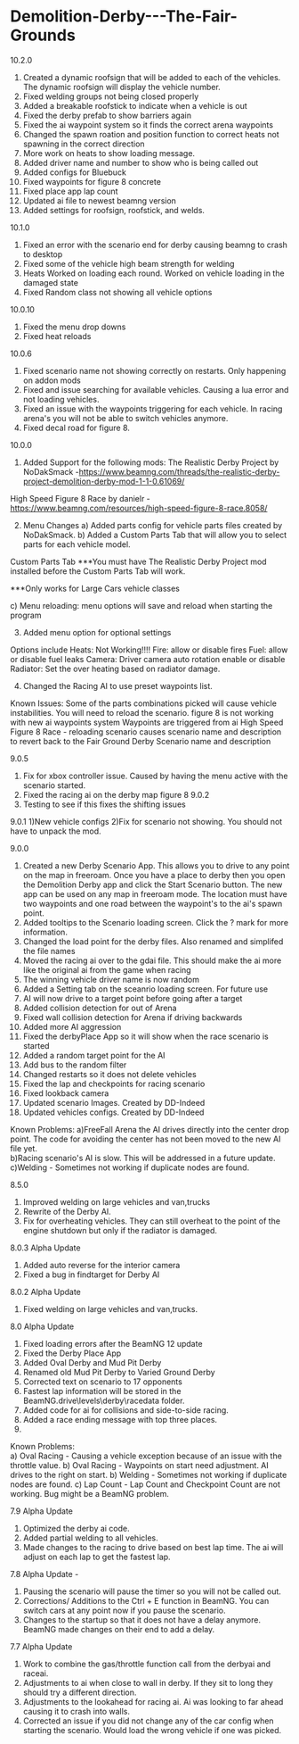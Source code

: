 # Demolition-Derby---The-Fair-Grounds
10.2.0 
1) Created a dynamic roofsign that will be added to each of the vehicles.  The dynamic roofsign will display the vehicle number.  
2) Fixed welding groups not being closed properly
3) Added a breakable roofstick to indicate when a vehicle is out  
4) Fixed the derby prefab to show barriers again
5) Fixed the ai waypoint system so it finds the correct arena waypoints
6) Changed the spawn roation and position function to correct heats not spawning in the correct direction
7) More work on heats to show loading message.
8) Added driver name and number to show who is being called out
9) Added configs for Bluebuck
10) Fixed waypoints for figure 8 concrete
11) Fixed place app lap count 
12) Updated ai file to newest beamng version
13) Added settings for roofsign, roofstick, and welds. 

10.1.0
1) Fixed an error with the scenario end for derby causing beamng to crash to desktop
2) Fixed some of the vehicle high beam strength for welding 
3) Heats 
 Worked on loading each round.
 Worked on vehicle loading in the damaged state 
4) Fixed Random class not showing all vehicle options

10.0.10
1) Fixed the menu drop downs
2) Fixed heat reloads

10.0.6
1) Fixed scenario name not showing correctly on restarts.  Only happening on addon mods
2) Fixed and issue searching for available vehicles.  Causing a lua error and not loading vehicles. 
3) Fixed an issue with the waypoints triggering for each vehicle.  In racing arena's you will not be able to switch vehicles anymore.  
4) Fixed decal road for figure 8.

10.0.0
1) Added Support for the following mods:
The Realistic Derby Project by NoDakSmack -https://www.beamng.com/threads/the-realistic-derby-project-demolition-derby-mod-1-1-0.61069/

High Speed Figure 8 Race by danielr -
https://www.beamng.com/resources/high-speed-figure-8-race.8058/ 

2) Menu Changes
a) Added parts config for vehicle parts files created by NoDakSmack.
b) Added a Custom Parts Tab that will allow you to select parts for each vehicle model.

Custom Parts Tab 
***You must have The Realistic Derby Project mod installed before the Custom Parts Tab will work. 

***Only works for Large Cars vehicle classes 

c) Menu reloading: menu options will save and reload when starting the program

3) Added menu option for optional settings

Options include
Heats: Not Working!!!!
Fire: allow or disable fires
Fuel: allow or disable fuel leaks
Camera: Driver camera auto rotation enable or disable
Radiator: Set the over heating based on radiator damage. 

4) Changed the Racing AI to use preset waypoints list. 

Known Issues:
Some of the parts combinations picked will cause vehicle instabilities. You will need to reload the scenario.
figure 8 is not working with new ai waypoints system
Waypoints are triggered from ai
High Speed Figure 8 Race - reloading scenario causes scenario name and description to revert back to the Fair Ground Derby Scenario name and description

9.0.5 
1) Fix for xbox controller issue.  Caused by having the menu active with the scenario started.  
2) Fixed the racing ai on the derby map figure 8
9.0.2 
1) Testing to see if this fixes the shifting issues

9.0.1
1)New vehicle configs
2)Fix for scenario not showing. You should not have to unpack the mod. 

9.0.0
1) Created a new Derby Scenario App.  This allows you to drive to any point on the map in freeroam.  Once you have a place to derby then you open the Demolition Derby app and click the Start Scenario button.  The new app can be used on any map in freeroam mode.  The location must have two waypoints and one road between the waypoint's to the ai's spawn point.  
2) Added tooltips to the Scenario loading screen. Click the ? mark for more information.
3) Changed the load point for the derby files. Also renamed and simplifed the file names
4) Moved the racing ai over to the gdai file.  This should make the ai more like the original ai from the game when racing
5) The winning vehicle driver name is now random
6) Added a Setting tab on the sceanrio loading screen.  For future use
7) AI will now drive to a target point before going after a target
8) Added collision detection for out of Arena
9) Fixed wall collision detection for Arena if driving backwards
10) Added more AI aggression
11) Fixed the derbyPlace App so it will show when the race scenario is started
12) Added a random target point for the AI
13) Add bus to the random filter
14) Changed restarts so it does not delete vehicles
15) Fixed the lap and checkpoints for racing scenario
16) Fixed lookback camera
17) Updated scenario Images.  Created by DD-Indeed
18) Updated vehicles configs.  Created by DD-Indeed


Known Problems: 
 a)FreeFall Arena the AI drives directly into the center drop point.  The code for avoiding the center has not been moved to the new AI file yet.  
 b)Racing scenario's AI is slow.  This will be addressed in a future update. 
 c)Welding - Sometimes not working if duplicate nodes are found.
 

8.5.0
1) Improved welding on large vehicles and van,trucks
2) Rewrite of the Derby AI.
3) Fix for overheating vehicles. They can still overheat to the point of the engine shutdown but only if the radiator is damaged.

8.0.3 Alpha Update
1) Added auto reverse for the interior camera
2) Fixed a bug in findtarget for Derby AI

8.0.2 Alpha Update
1) Fixed welding on large vehicles and van,trucks.

8.0 Alpha Update
1) Fixed loading errors after the BeamNG 12 update
2) Fixed the Derby Place App 
3) Added Oval Derby and Mud Pit Derby
4) Renamed old Mud Pit Derby to Varied Ground Derby
5) Corrected text on scenario to 17 opponents
6) Fastest lap information will be stored in the BeamNG.drive\levels\derby\racedata folder. 
7) Added code for ai for collisions and side-to-side racing. 
8) Added a race ending message with top three places. 
9)  
 Known Problems:  
  a) Oval Racing - Causing a vehicle exception because of an issue with the throttle value. 
  b) Oval Racing - Waypoints on start need adjustment.  AI drives to the right on start. 
  b) Welding - Sometimes not working if duplicate nodes are found.
  c) Lap Count - Lap Count and Checkpoint Count are not working.  Bug might be a BeamNG problem.

7.9 Alpha Update 
1) Optimized the derby ai code.  
2) Added partial welding to all vehicles.
3) Made changes to the racing to drive based on best lap time.  The ai will adjust on each lap to get the fastest lap.

7.8 Alpha Update  - 
1) Pausing the scenario will pause the timer so you will not be called out.
2) Corrections/ Additions to the Ctrl + E function in BeamNG.   You can switch cars at any point now if you pause the scenario.
3) Changes to the startup so that it does not have a delay anymore.  BeamNG made changes on their end to add a delay. 

7.7 Alpha Update 
1) Work to combine the gas/throttle function call from the derbyai and raceai.
2) Adjustments to ai when close to wall in derby. If they sit to long they should try a different direction.
3) Adjustments to the lookahead for racing ai. Ai was looking to far ahead causing it to crash into walls. 
4) Corrected an issue if you did not change any of the car config when starting the scenario.  Would load the wrong vehicle if one was picked. 



